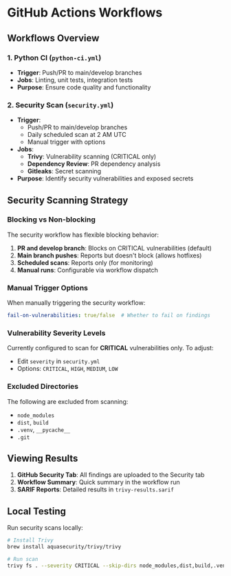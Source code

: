 # GitHub Actions Workflows

## Workflows Overview

### 1. Python CI (`python-ci.yml`)
- **Trigger**: Push/PR to main/develop branches
- **Jobs**: Linting, unit tests, integration tests
- **Purpose**: Ensure code quality and functionality

### 2. Security Scan (`security.yml`)
- **Trigger**: 
  - Push/PR to main/develop branches
  - Daily scheduled scan at 2 AM UTC
  - Manual trigger with options
- **Jobs**:
  - **Trivy**: Vulnerability scanning (CRITICAL only)
  - **Dependency Review**: PR dependency analysis
  - **Gitleaks**: Secret scanning
- **Purpose**: Identify security vulnerabilities and exposed secrets

## Security Scanning Strategy

### Blocking vs Non-blocking

The security workflow has flexible blocking behavior:

1. **PR and develop branch**: Blocks on CRITICAL vulnerabilities (default)
2. **Main branch pushes**: Reports but doesn't block (allows hotfixes)
3. **Scheduled scans**: Reports only (for monitoring)
4. **Manual runs**: Configurable via workflow dispatch

### Manual Trigger Options

When manually triggering the security workflow:
```yaml
fail-on-vulnerabilities: true/false  # Whether to fail on findings
```

### Vulnerability Severity Levels

Currently configured to scan for **CRITICAL** vulnerabilities only. To adjust:
- Edit `severity` in `security.yml`
- Options: `CRITICAL`, `HIGH`, `MEDIUM`, `LOW`

### Excluded Directories

The following are excluded from scanning:
- `node_modules`
- `dist`, `build`
- `.venv`, `__pycache__`
- `.git`

## Viewing Results

1. **GitHub Security Tab**: All findings are uploaded to the Security tab
2. **Workflow Summary**: Quick summary in the workflow run
3. **SARIF Reports**: Detailed results in `trivy-results.sarif`

## Local Testing

Run security scans locally:
```bash
# Install Trivy
brew install aquasecurity/trivy/trivy

# Run scan
trivy fs . --severity CRITICAL --skip-dirs node_modules,dist,build,.venv
```